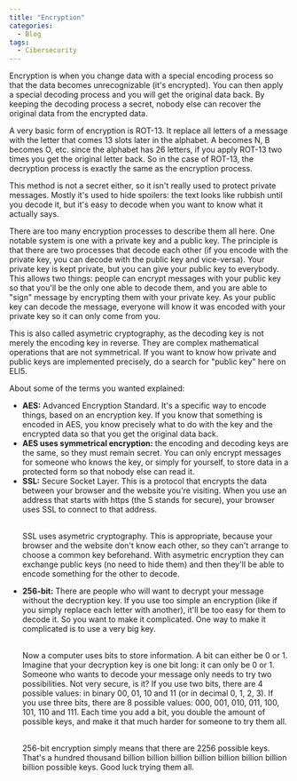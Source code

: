 ```yaml
---
title: "Encryption"
categories:
  - Blog
tags:
  - Cibersecurity
---
```


Encryption is when you change data with a special encoding process so that the data becomes unrecognizable (it's encrypted). You can then apply a special decoding process and you will get the original data back. By keeping the decoding process a secret, nobody else can recover the original data from the encrypted data.

A very basic form of encryption is ROT-13. It replace all letters of a message with the letter that comes 13 slots later in the alphabet. A becomes N, B becomes O, etc. since the alphabet has 26 letters, if you apply ROT-13 two times you get the original letter back. So in the case of ROT-13, the decryption process is exactly the same as the encryption process.

This method is not a secret either, so it isn't really used to protect private messages. Mostly it's used to hide spoilers: the text looks like rubbish until you decode it, but it's easy to decode when you want to know what it actually says.

There are too many encryption processes to describe them all here. One notable system is one with a private key and a public key. The principle is that there are two processes that decode each other (if you encode with the private key, you can decode with the public key and vice-versa). Your private key is kept private, but you can give your public key to everybody. This allows two things: people can encrypt messages with your public key so that you'll be the only one able to decode them, and you are able to "sign" message by encrypting them with your private key. As your public key can decode the message, everyone will know it was encoded with your private key so it can only come from you.

This is also called asymetric cryptography, as the decoding key is not merely the encoding key in reverse. They are complex mathematical operations that are not symmetrical. If you want to know how private and public keys are implemented precisely, do a search for "public key" here on ELI5.

About some of the terms you wanted explained:

<ul>
<li><strong>AES:</strong> Advanced Encryption Standard. It's a specific way to encode things, based on an encryption key. If you know that something is encoded in AES, you know precisely what to do with the key and the encrypted data so that you get the original data back.</li>

<li><strong>AES uses symmetrical encryption:</strong> the encoding and decoding keys are the same, so they must remain secret. You can only encrypt messages for someone who knows the key, or simply for yourself, to store data in a protected form so that nobody else can read it.</li>

<li><strong>SSL:</strong> Secure Socket Layer. This is a protocol that encrypts the data between your browser and the website you're visiting. When you use an address that starts with https (the S stands for secure), your browser uses SSL to connect to that address.<br><br>

SSL uses asymetric cryptography. This is appropriate, because your browser and the website don't know each other, so they can't arrange to choose a common key beforehand. With asymetric encryption they can exchange public keys (no need to hide them) and then they'll be able to encode something for the other to decode.</li>

<li><strong>256-bit:</strong> There are people who will want to decrypt your message without the decryption key. If you use too simple an encryption (like if you simply replace each letter with another), it'll be too easy for them to decode it. So you want to make it complicated. One way to make it complicated is to use a very big key.<br><br>

Now a computer uses bits to store information. A bit can either be 0 or 1. Imagine that your decryption key is one bit long: it can only be 0 or 1. Someone who wants to decode your message only needs to try two possibilities. Not very secure, is it? If you use two bits, there are 4 possible values: in binary 00, 01, 10 and 11 (or in decimal 0, 1, 2, 3). If you use three bits, there are 8 possible values: 000, 001, 010, 011, 100, 101, 110 and 111. Each time you add a bit, you double the amount of possible keys, and make it that much harder for someone to try them all.<br><br>

256-bit encryption simply means that there are 2256 possible keys. That's a hundred thousand billion billion billion billion billion billion billion billion possible keys. Good luck trying them all.</li>

</ul>